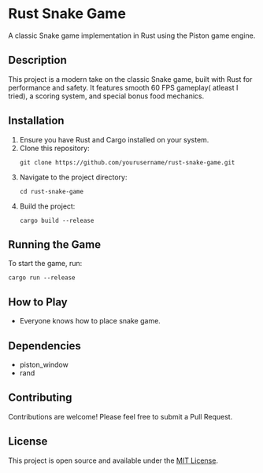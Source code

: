 # Rust Snake Game

A classic Snake game implementation in Rust using the Piston game engine.

## Description

This project is a modern take on the classic Snake game, built with Rust for performance and safety. It features smooth 60 FPS gameplay( atleast I tried), a scoring system, and special bonus food mechanics.

## Installation

1. Ensure you have Rust and Cargo installed on your system.
2. Clone this repository:
   ```
   git clone https://github.com/yourusername/rust-snake-game.git
   ```
3. Navigate to the project directory:
   ```
   cd rust-snake-game
   ```
4. Build the project:
   ```
   cargo build --release
   ```

## Running the Game

To start the game, run:

```
cargo run --release
```

## How to Play

- Everyone knows how to place snake game.

## Dependencies

- piston_window
- rand

## Contributing

Contributions are welcome! Please feel free to submit a Pull Request.

## License

This project is open source and available under the [MIT License](LICENSE).

